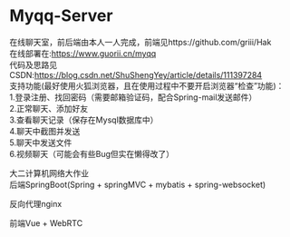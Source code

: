 # Myqq-Server  
在线聊天室，前后端由本人一人完成，前端见https://github.com/griii/Hak  
在线部署在:https://www.guorii.cn/myqq  
代码及思路见CSDN:https://blog.csdn.net/ShuShengYey/article/details/111397284  
支持功能(最好使用火狐浏览器，且在使用过程中不要开启浏览器“检查”功能)：  
1.登录注册、找回密码（需要邮箱验证码，配合Spring-mail发送邮件）  
2.正常聊天、添加好友  
3.查看聊天记录（保存在Mysql数据库中）  
4.聊天中截图并发送    
5.聊天中发送文件  
6.视频聊天（可能会有些Bug但实在懒得改了）  
  
  
大二计算机网络大作业  
后端SpringBoot(Spring + springMVC + mybatis + spring-websocket)  

反向代理nginx  

前端Vue + WebRTC  

